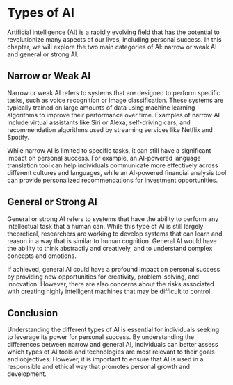 Types of AI
========================================

Artificial intelligence (AI) is a rapidly evolving field that has the potential to revolutionize many aspects of our lives, including personal success. In this chapter, we will explore the two main categories of AI: narrow or weak AI and general or strong AI.

Narrow or Weak AI
-----------------

Narrow or weak AI refers to systems that are designed to perform specific tasks, such as voice recognition or image classification. These systems are typically trained on large amounts of data using machine learning algorithms to improve their performance over time. Examples of narrow AI include virtual assistants like Siri or Alexa, self-driving cars, and recommendation algorithms used by streaming services like Netflix and Spotify.

While narrow AI is limited to specific tasks, it can still have a significant impact on personal success. For example, an AI-powered language translation tool can help individuals communicate more effectively across different cultures and languages, while an AI-powered financial analysis tool can provide personalized recommendations for investment opportunities.

General or Strong AI
--------------------

General or strong AI refers to systems that have the ability to perform any intellectual task that a human can. While this type of AI is still largely theoretical, researchers are working to develop systems that can learn and reason in a way that is similar to human cognition. General AI would have the ability to think abstractly and creatively, and to understand complex concepts and emotions.

If achieved, general AI could have a profound impact on personal success by providing new opportunities for creativity, problem-solving, and innovation. However, there are also concerns about the risks associated with creating highly intelligent machines that may be difficult to control.

Conclusion
----------

Understanding the different types of AI is essential for individuals seeking to leverage its power for personal success. By understanding the differences between narrow and general AI, individuals can better assess which types of AI tools and technologies are most relevant to their goals and objectives. However, it is important to ensure that AI is used in a responsible and ethical way that promotes personal growth and development.
